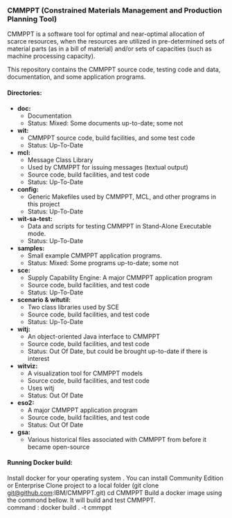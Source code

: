 ### CMMPPT (Constrained Materials Management and Production Planning Tool)
CMMPPT is a software tool for optimal and near-optimal allocation of scarce resources, when the resources are utilized in pre-determined sets of material parts (as in a bill of material) and/or sets of capacities (such as machine processing capacity).

This repository contains the CMMPPT source code, testing code and data, documentation, and some application programs.

#### Directories:

* **doc:**
  * Documentation
  * Status: Mixed: Some documents up-to-date; some not
* **wit:**
  * CMMPPT source code, build facilities, and some test code
  * Status: Up-To-Date
* **mcl:**
  * Message Class Library
  * Used by CMMPPT for issuing messages (textual output)
  * Source code, build facilities, and test code
  * Status: Up-To-Date
* **config:**
  * Generic Makefiles used by CMMPPT, MCL, and other programs in this project
  * Status: Up-To-Date
* **wit-sa-test:**
  * Data and scripts for testing CMMPPT in Stand-Alone Executable mode.
  * Status: Up-To-Date
* **samples:**
  * Small example CMMPPT application programs.
  * Status: Mixed: Some programs up-to-date; some not
* **sce:**
  * Supply Capability Engine: A major CMMPPT application program
  * Source code, build facilities, and test code
  * Status: Up-To-Date
* **scenario & witutil:**
  * Two class libraries used by SCE
  * Source code, build facilities, and test code
  * Status: Up-To-Date
* **witj:**
  * An object-oriented Java interface to CMMPPT
  * Source code, build facilities, and test code
  * Status: Out Of Date, but could be brought up-to-date if there is interest
* **witviz:**
  * A visualization tool for CMMPPT models
  * Source code, build facilities, and test code
  * Uses witj
  * Status: Out Of Date
* **eso2:**
  * A major CMMPPT application program
  * Source code, build facilities, and test code
  * Status: Out Of Date
* **gsa:**
  * Various historical files associated with CMMPPT from before it became open-source

#### Running Docker build:

Install docker for your operating system . You can install Community Edition or Enterprise
Clone project to a local folder (git clone git@github.com:IBM/CMMPPT.git)
cd CMMPPT
Build a docker image using the commond bellow. It will build and test CMMPPT.  
   command : docker build . -t cmmppt



